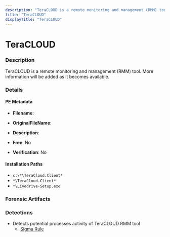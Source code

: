 ```yaml
---
description: "TeraCLOUD is a remote monitoring and management (RMM) tool. More information will be added as it becomes available."
title: "TeraCLOUD"
displayTitle: "TeraCLOUD"
---
```




# TeraCLOUD


### Description

TeraCLOUD is a remote monitoring and management (RMM) tool. More information will be added as it becomes available.




### Details


#### PE Metadata
- **Filename**: 
- **OriginalFileName**: 
- **Description**: 


- **Free**: No

- **Verification**: No




#### Installation Paths
- `c:\*\TeraCloud.Client*`
- `*\TeraCloud.Client*`
- `*\Livedrive-Setup.exe`

### Forensic Artifacts






### Detections
- Detects potential processes activity of TeraCLOUD RMM tool
  - [Sigma Rule](https://github.com/magicsword-io/LOLRMM/blob/main/detections/sigma/teracloud_processes_sigma.yml)



